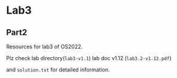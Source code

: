 # Lab3

## Part2

Resources for lab3 of OS2022.

Plz check lab directory(`lab3-v1.1`) lab doc v1.12 (`lab3.2-v1.12.pdf`)

and `solution.txt` for detailed information.
